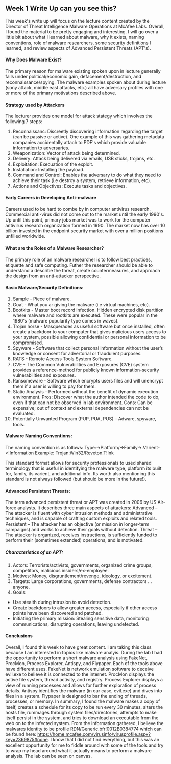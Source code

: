 ## Week 1 Write Up can you see this?
This week's write up will focus on the lecture content created by the Director of Threat Intelligence Malware Operations at McAfee Labs. Overall, I found the material to be pretty engaging and interesting. I will go over a little bit about what I learned about malware, why it exists, naming conventions, role of malware researchers, some security definitions I learned, and review aspects of Advanced Persistent Threats (APT's).

#### Why Does Malware Exist?

The primary reason for malware existing spoken upon in lecture generally falls under political/economic gain, defacement/destruction, and reconnaissance/spying. The malware examples spoken about during lecture (sony attack, middle east attacks, etc.) all have adversary profiles with one or more of the primary motivations described above. 

#### Strategy used by Attackers

The lecturer provides one model for attack stategy which involves the following 7 steps:
1.  Reconnaissanc: Discreetly discovering information regarding the target (can be passive or active). One example of this was gathering metadata companies accidentally attach to PDF's which provide valuable information to adversaries.
2. Weaponization: Vector of attack being determined.
3. Delivery: Attack being delivered via emails, USB sticks, trojans, etc.
4. Exploitation: Execuation of the exploit.
5. Installation: Installing the payload.
6. Command and Control: Enables the adversary to do what they need to achieve their task (i.e destroy a system, retrieve information, etc).
7. Actions and Objectives: Execute tasks and objectives.

#### Early Careers in Developing Anti-malware

Careers used to be hard to combe by in computer antivirus research. Commercial anti-virus did not come out to the market until the early 1990's. Up until this point, primary jobs market was to work for the computer antivirus research organization formed in 1990. The market now has over 10 billion invested in the endpoint security market with over a million positions unfilled worldwide.

#### What are the Roles of a Malware Researcher?

The primary role of an malware researcher is to follow best practices, etiquette and safe computing. Futher the researcher should be able to understand a describe the threat, create countermeasures, and approach the design from an anti-attacker perspective. 

#### Basic Malware/Security Definitions:

1. Sample - Piece of malware.
2. Goat - What you ar giving the malware (i.e virtual machines, etc).
3. Bootkits - Master boot record infection. Hidden encrypted disk partition where malware and rootkits are executed. These were popular in the 1980's (malware popularity type comes in waves).
4. Trojan horse - Masquerades as useful software but once installed, often create a backdoor to your computer that gives malicious users access to your system, possible allowing confidential or personal information to be compromised.
5. Spyware - Software that collect personal information without the user’s knowledge or consent for advertorial or fraudulent purposes. 
6. RATS - Remote Aceess Tools System Software.
7. CVE - The Common Vulnerabilities and Exposures (CVE) system provides a reference-method for publicly known information-security vulnerabilities and exposures. 
8. Ransomeware - Software which encrypts users files and will unencrypt them if a user is willing to pay for them.
9. Static Analysis - Performed without the benefit of dynamic execution environment. Pros: Discover what the author intended the code to do, even if that can not be observed in lab environment. Cons: Can be expensive; out of context and external dependencies can not be evaluated.
10. Potentially Unwanted Program (PUP, PUA, PUS) – Adware, spyware, tools.

#### Malware Naming Conventions:
The naming convention is as follows: 
Type:->Platform/->Family->.Varient->!Information
Example: Trojan:Win32/Reveton.T!Ink

This standard format allows for security professionals to used shared terminology that is useful in identifying the malware type, platform its built for, family, its varient, and additional info. Its worth also mentioning this standard is not always followed (but should be more in the future!).

#### Advanced Persistent Threats:

The term advanced persistent threat or APT was created in 2006 by US Air-force analysts. It describes three main aspects of attackers:
Advanced – The attacker is fluent with cyber intrusion methods and administrative techniques, and is capable of crafting custom exploits and related tools.
Persistent – The attacker has an objective (or mission in longer-term campaigns) and works to achieve their goals without detection.
Threat – The attacker is organized, receives instructions, is sufficiently funded to perform their (sometimes extended) operations, and is motivated.

##### Characteristics of an APT:

1. Actors: Terrorists/activists, governments, organized crime groups, competitors, malicious insiders/ex-employee.
2. Motives: Money, disgruntlement/revenge, ideology, or excitement.
3. Targets: Large corporations, governments, defense contractors ... anyone.
4. Goals:
 - Use stealth during intrusion to avoid detection.
 - Create backdoors to allow greater access, especially if other access points have been discovered and patched.
 - Initiating the primary mission: Stealing sensitive data, monitoring communications, disrupting operations, leaving undetected.
 
#### Conclusions

Overall, I found this week to have great content. I am taking this class because I am interested in topics like malware analyis. During the lab I had the opportunity to perform a short malware analysis using FakeNet, ProcMon, Process Explorer, Antispy, and Flypaper. Each of the tools above have different uses. FakeNet is network emulation software to deceive evil.exe to believe it is connected to the internet. ProcMon displays the active file system, thread activity, and registry. Process Explorer displays a view of running processes and allows for further exploration of process details. Antispy identifies the malware (in our case, evil.exe) and dives into files in a system. Flypaper is designed to bar the ending of threads, processes, or memory. In summary, I found the malware makes a copy of itself, creates a schedule for its copy to be run every 30 minutes, alters the hosts file, rummages through system files/directories, attempts to make itself persist in the system, and tries to download an executable from the web on to the infected system. From the information gathered, I believe the malwares identity to be profile RDN/Generic.bfr!0012B0384774 which can be found here: https://home.mcafee.com/virusinfo/virusprofile.aspx?key=2369875#none. I know that I did not find everything, but this was an excellent opportunity for me to fiddle around with some of the tools and try to wrap my head around what it actually means to perform a malware analysis. The lab can be seen on canvas.









